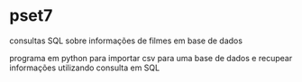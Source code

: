 # pset7

consultas SQL sobre informações de filmes em base de dados

programa em python para importar csv para uma base de dados e recupear informações utilizando consulta em SQL
